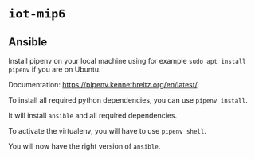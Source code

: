 `iot-mip6`
==========

## Ansible

Install pipenv on your local machine using for example `sudo apt install pipenv` if you are on Ubuntu.

Documentation: https://pipenv.kennethreitz.org/en/latest/.

To install all required python dependencies, you can use `pipenv install`.

It will install `ansible` and all required dependencies.

To activate the virtualenv, you will have to use `pipenv shell`.

You will now have the right version of `ansible`.
